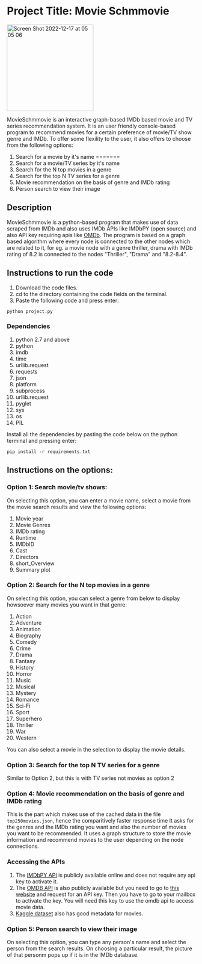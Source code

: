 # Project Title: Movie Schmmovie 

<img width="230" alt="Screen Shot 2022-12-17 at 05 05 06" src="https://user-images.githubusercontent.com/47816217/208236610-4d041f60-30d4-473b-94bc-99b04a69384e.png">


MovieSchmmovie is an interactive graph-based IMDb based movie and TV series recommendation system. It is an user friendly console-based program to 
recommend movies for a certain preference of movie/TV show genre and IMDb. To offer some flexility to the user, it also offers to choose from the following options:

1. Search for a movie by it's name 
=======
1. Search for a movie/TV series by it's name
2. Search for the N top movies in a genre
3. Search for the top N TV series for a genre
4. Movie recommendation on the basis of genre and IMDb rating
5. Person search to view their image

## Description

MovieSchmmovie is a python-based program that makes use of data scraped from IMDb and also uses IMDb APIs like IMDbPY (open source) and also API key requiring apis like [OMDb](https://www.omdbapi.com/). The program is based on a graph based algorithm where every node is connected to the other nodes
which are related to it, for eg. a movie node with a genre thriller, drama with IMDb rating of 8.2 is connected to the nodes "Thriller", "Drama" and "8.2-8.4". 

## Instructions to run the code
1. Download the code files.
2. cd to the directory containing the code fields on the terminal.
3. Paste the following code and press enter:
```
python project.py
```
### Dependencies
1. python 2.7 and above
2. python
3. imdb
4. time
5. urllib.request
6. requests
7. json
8. platform   
9. subprocess  
10. urllib.request
11. pyglet
12. sys
13. os
14. PIL

Install all the dependencies by pasting the code below on the python terminal and pressing enter: 

```
pip install -r requirements.txt
```

## Instructions on the options:
### Option 1: Search movie/tv shows:

On selecting this option, you can enter a movie name, select a movie from the movie search results and view the following options:
1. Movie year
2. Movie Genres
3. IMDb rating
4. Runtime 
5. IMDbID
6. Cast
7. Directors
8. short_Overview
9. Summary plot

### Option 2: Search for the N top movies in a genre

On selecting this option, you can select a genre from below to display howsoever many movies you want in that genre:
1. Action
2. Adventure
3. Animation
4. Biography
5. Comedy
6. Crime
7. Drama
8. Fantasy
9. History
10. Horror
11. Music
12. Musical
13. Mystery
14. Romance
15. Sci-Fi
16. Sport
17. Superhero
18. Thriller
19. War
20. Western

You can also select a movie in the selection to display the movie details.

### Option 3: Search for the top N TV series for a genre

Similar to Option 2, but this is with TV series not movies as option 2

### Option 4: Movie recommendation on the basis of genre and IMDb rating

This is the part which makes use of the cached data in the file `top250movies.json`, hence the comparitively faster response time
It asks for the genres and the IMDb rating you want and also the number of movies you want to be recommended. It uses a graph structure to 
store the movie information and recommend movies to the user depending on the node connections.


### Accessing the APIs

1. The [IMDbPY API](https://pypi.org/project/IMDbPY/) is publicly available online and does not require any api key to activate it.
2. The [OMDB API](https://www.omdbapi.com/) is also publicly available but you need to go to [this website](https://www.omdbapi.com/) and request 
    for an API key. Then you have to go to your mailbox to activate the key. You will need this key to use the omdb api to access movie data.
3. [Kaggle dataset](https://www.kaggle.com/datasets/rounakbanik/the-movies-dataset) also has good metadata for movies.

### Option 5: Person search to view their image

On selecting this option, you can type any person's name and select the person from the search results. On choosing a particular result, the picture of that personm pops up if it is in the IMDb database.

